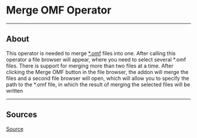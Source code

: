 # Merge OMF Operator

___

## About

This operator is needed to merge [*.omf](../../../../main-folders-and-files/file-formats/animations/omf.md) files into one. After calling this operator a file browser will appear, where you need to select several *.omf files. There is support for merging more than two files at a time. After clicking the Merge OMF button in the file browser, the addon will merge the files and a second file browser will open, which will allow you to specify the path to the \*.omf file, in which the result of merging the selected files will be written

___

## Sources

[Source](https://github.com/PavelBlend/blender-xray/wiki/Panel-OMF-Editor#%D0%BE%D0%BF%D0%B5%D1%80%D0%B0%D1%82%D0%BE%D1%80-merge-omf)
